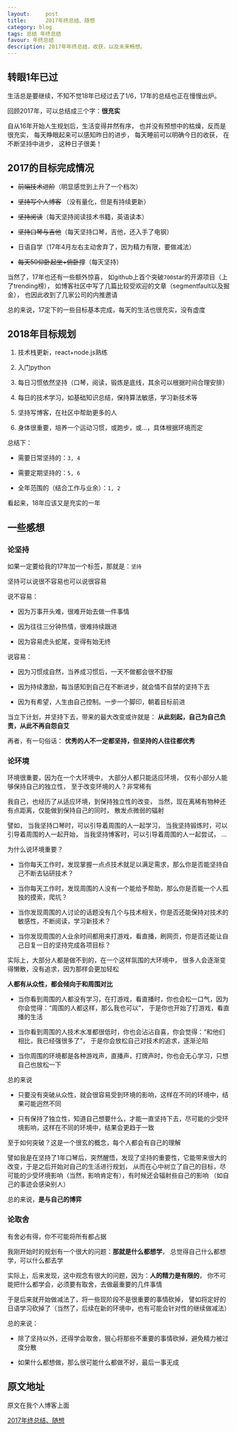 ```yaml
---
layout:     post
title:      2017年终总结、随想
category: blog
tags: 总结 年终总结
favour: 年终总结
description: 2017年年终总结，收获，以及未来畅想。
---
```


## 转眼1年已过

生活总是要继续，不知不觉18年已经过去了1/6，17年的总结也正在慢慢出炉。

回顾2017年，可以总结成三个字：**很充实**

自从16年开始人生规划后，生活变得井然有序，
也并没有预想中的枯燥，反而是很充实，
每天睁眼起来可以感知昨日的进步，
每天睡前可以明确今日的收获，
在不断坚持中进步，
这种日子很美！

## 2017的目标完成情况

- ~~前端技术进阶~~（明显感觉到上升了一个档次）

- ~~坚持写个人博客~~ （没有量化，但是有持续更新）

- ~~坚持阅读~~（每天坚持阅读技术书籍，英语读本）

- ~~坚持口琴与吉他~~（每天坚持口琴，吉他，还入手了电钢）

- 日语自学（17年4月左右主动舍弃了，因为精力有限，要做减法）

- ~~每天50仰卧起坐+俯卧撑~~（每天坚持）

当然了，17年也还有一些额外惊喜，
如github上首个突破`700`star的开源项目（上了trending榜），
如博客社区中写了几篇比较受欢迎的文章（segmentfault以及掘金），
也因此收到了几家公司的内推邀请

总的来说，17定下的一些目标基本完成，每天的生活也很充实，没有虚度

## 2018年目标规划

1. 技术栈更新，react+node.js熟练

2. 入门python

3. 每日习惯依然坚持（口琴，阅读，锻炼是底线，其余可以根据时间合理安排）

4. 每日的技术学习，如基础知识总结，保持算法敏感，学习新技术等

5. 坚持写博客，在社区中帮助更多的人

6. 身体很重要，培养一个运动习惯，或跑步，或...，具体根据环境而定

总结下：

- 需要日常坚持的：`3, 4`

- 需要定期坚持的：`5, 6`

- 全年范围的（结合工作与业余）：`1, 2`

看起来，18年应该又是充实的一年

## 一些感想

### 论坚持

如果一定要给我的17年加一个标签，那就是：`坚持`

坚持可以说很不容易也可以说很容易

说不容易：

- 因为万事开头难，很难开始去做一件事情

- 因为往往三分钟热情，很难持续跟进

- 因为容易虎头蛇尾，变得有始无终

说容易：

- 因为习惯成自然，当养成习惯后，一天不做都会很不舒服

- 因为持续激励，每当感知到自己在不断进步，就会情不自禁的坚持下去

- 因为有希望，人生由自己控制。一步一个脚印，朝着目标前进

当立下计划，并坚持下去，带来的最大改变或许就是：
**从此刻起，自己为自己负责，从此不再自怨自艾**

再者，有一句俗话：
**优秀的人不一定都坚持，但坚持的人往往都优秀**

### 论环境

环境很重要，因为在一个大环境中，
大部分人都只能适应环境，
仅有小部分人能够保持自己的独立性，
至于改变环境的人？非常稀有

我自己，也经历了从适应环境，到保持独立性的改变，
当然，现在离稀有物种还有点距离，仅能做到保持自己的同时，
散发点微弱的辐射

譬如，
当我坚持口琴时，可以引导着周围的人一起学习，
当我坚持锻炼时，可以引导着周围的人一起开始，
当我坚持博客时，可以引导着周围的人一起尝试，
...

为什么说环境重要？

- 当你每天工作时，发现掌握一点点技术就足以满足需求，那么你是否能坚持自己不断去钻研技术？

- 当你每天工作时，发现周围的人没有一个能给予帮助，那么你是否能一个人孤独的摸索，爬坑？

- 当你发现周围的人讨论的话题没有几个与技术相关，你是否还能保持对技术的敏感性，不断阅读，学习新技术？

- 当你发现周围的人业余时间都用来打游戏，看直播，刷网页，你是否还能让自己日复一日的坚持完成各项目标？

实际上，大部分人都是做不到的，在一个这样氛围的大环境中，
很多人会逐渐变得懒散，没有追求，因为那样会更加轻松

**人都有从众性，都会倾向于和周围对比**

- 当你看到周围的人都没有学习，在打游戏，看直播时，你也会松一口气，因为你会觉得：“周围的人都这样，那么我也可以”，
于是你也开始了打游戏，看直播的生活

- 当你看到周围的人技术水准都很低时，你也会沾沾自喜，你会觉得：“和他们相比，我已经强很多了”，
于是你会放松自己对技术的追求，逐渐沦陷

- 当你周围的环境都是各种游戏声，直播声，打牌声时，你也会无心学习，只想自己也放松一下

总的来说

- 只要没有突破从众性，就会很容易受到环境的影响，这样在不同的环境中，结果可能迥然不同

- 只有保持了独立性，知道自己想要什么，才能一直坚持下去，尽可能的少受环境影响，这样在不同的环境中，结果会更趋于一致

至于如何突破？这是一个很玄的概念，每个人都会有自己的理解

譬如我是在坚持了1年口琴后，突然醒悟，发现了坚持的重要性，它能带来很大的改变，于是之后开始对自己的生活进行规划，
从而在心中树立了自己的目标，尽可能的少受环境影响（当然，影响肯定有），有时候还会辐射些自己的影响
（如自己的事迹会感染别人）

总的来说，**是与自己的博弈**

### 论取舍

有舍必有得，你不可能将所有都占据

我刚开始时的规划有一个很大的问题：**那就是什么都想学**，
总觉得自己什么都想学，可以什么都去学

实际上，后来发现，这中观念有很大的问题，因为：**人的精力是有限的**，
你不可能把什么都学会，必须要有取舍，去做最重要的几件事情

于是后来就开始做减法了，将一些现阶段不是很重要的事情砍掉，
譬如将定好的日语学习砍掉了（当然了，后续在新的环境中，也有可能会针对性的继续做减法）

总的来说：

- 除了坚持以外，还得学会取舍，狠心将那些不重要的事情砍掉，避免精力被过度分散

- 如果什么都想做，那么很可能什么都做不好，最后一事无成

## 原文地址

原文在我个人博客上面

[2017年终总结、随想](http://www.dailichun.com/2018/03/08/annualReport.html)

